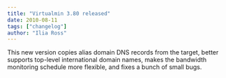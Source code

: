 ```yaml
---
title: "Virtualmin 3.80 released"
date: 2010-08-11
tags: ["changelog"]
author: "Ilia Ross"
---
```


This new version copies alias domain DNS records from the target, better supports top-level international domain names, makes the bandwidth monitoring schedule more flexible, and fixes a bunch of small bugs.
